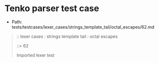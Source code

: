 # Tenko parser test case

- Path: tests/testcases/lexer_cases/strings_template_tail/octal_escapes/62.md

> :: lexer cases : strings template tail : octal escapes
>
> ::> 62
>
> Imported lexer test
>
> <template tail> ZeroToThreeOctalDigit [lookahead @{x2209}@ OctalDigit] (eol/eof)

## FAIL

## Input

`````js
`${"-->"}\20
`````

## Output

_Note: the whole output block is auto-generated. Manual changes will be overwritten!_

Below follow outputs in four parsing modes: sloppy mode, strict mode script goal, module goal, web compat mode (always sloppy).

Note that the output parts are auto-generated by the test runner to reflect actual result.

### Sloppy mode

Parsed with script goal and as if the code did not start with strict mode header.

`````
throws: Lexer error!
    Illegal legacy octal escape in template, where octal escapes are never allowed

`${"-->"}\20
        ^------- error
`````

### Strict mode

Parsed with script goal but as if it was starting with `"use strict"` at the top.

_Output same as sloppy mode._

### Module goal

Parsed with the module goal.

_Output same as sloppy mode._

### Web compat mode

Parsed in sloppy script mode but with the web compat flag enabled.

_Output same as sloppy mode._
